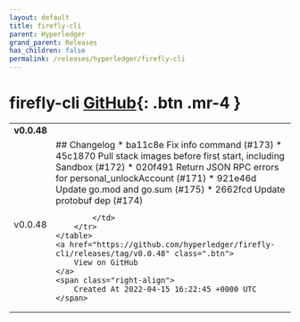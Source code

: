 ```yaml
---
layout: default
title: firefly-cli
parent: Hyperledger
grand_parent: Releases
has_children: false
permalink: /releases/hyperledger/firefly-cli
---
```


# firefly-cli <span class="fs-3 right-align">[GitHub](https://github.com/hyperledger/firefly-cli){: .btn .mr-4 }</span>


<div>
    <table>
        <tr>
            <td colspan="2">
                <b>
                    v0.0.48
                </b>
            </td>
        </tr>
        <tr>
            <td>
                <span class="chip">
                    v0.0.48
                </span>
            </td>
            <td>
                ## Changelog
* ba11c8e Fix info command (#173)
* 45c1870 Pull stack images before first start, including Sandbox (#172)
* 020f491 Return JSON RPC errors for personal_unlockAccount (#171)
* 921e46d Update go.mod and go.sum (#175)
* 2662fcd Update protobuf dep (#174)


            </td>
        </tr>
    </table>
    <a href="https://github.com/hyperledger/firefly-cli/releases/tag/v0.0.48" class=".btn">
        View on GitHub
    </a>
    <span class="right-align">
        Created At 2022-04-15 16:22:45 +0000 UTC
    </span>
</div>

